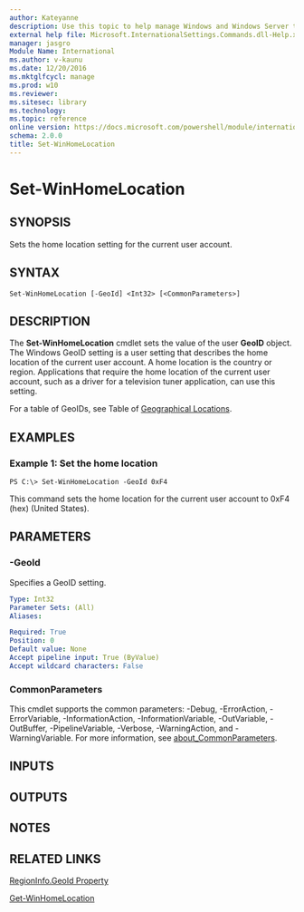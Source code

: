 ```yaml
---
author: Kateyanne
description: Use this topic to help manage Windows and Windows Server technologies with Windows PowerShell.
external help file: Microsoft.InternationalSettings.Commands.dll-Help.xml
manager: jasgro
Module Name: International
ms.author: v-kaunu
ms.date: 12/20/2016
ms.mktglfcycl: manage
ms.prod: w10
ms.reviewer: 
ms.sitesec: library
ms.technology: 
ms.topic: reference
online version: https://docs.microsoft.com/powershell/module/international/set-winhomelocation?view=windowsserver2019-ps&wt.mc_id=ps-gethelp
schema: 2.0.0
title: Set-WinHomeLocation
---
```


# Set-WinHomeLocation

## SYNOPSIS
Sets the home location setting for the current user account.

## SYNTAX

```
Set-WinHomeLocation [-GeoId] <Int32> [<CommonParameters>]
```

## DESCRIPTION
The **Set-WinHomeLocation** cmdlet sets the value of the user **GeoID** object.
The Windows GeoID setting is a user setting that describes the home location of the current user account.
A home location is the country or region.
Applications that require the home location of the current user account, such as a driver for a television tuner application, can use this setting.

For a table of GeoIDs, see Table of [Geographical Locations](https://go.microsoft.com/fwlink/?LinkID=242308).

## EXAMPLES

### Example 1: Set the home location
```
PS C:\> Set-WinHomeLocation -GeoId 0xF4
```

This command sets the home location for the current user account to 0xF4 (hex) (United States).

## PARAMETERS

### -GeoId
Specifies a GeoID setting.

```yaml
Type: Int32
Parameter Sets: (All)
Aliases: 

Required: True
Position: 0
Default value: None
Accept pipeline input: True (ByValue)
Accept wildcard characters: False
```

### CommonParameters
This cmdlet supports the common parameters: -Debug, -ErrorAction, -ErrorVariable, -InformationAction, -InformationVariable, -OutVariable, -OutBuffer, -PipelineVariable, -Verbose, -WarningAction, and -WarningVariable. For more information, see [about_CommonParameters](https://go.microsoft.com/fwlink/?LinkID=113216).

## INPUTS

## OUTPUTS

## NOTES

## RELATED LINKS

[RegionInfo.GeoId Property](https://go.microsoft.com/fwlink/?LinkID=242310)

[Get-WinHomeLocation](./Get-WinHomeLocation.md)

